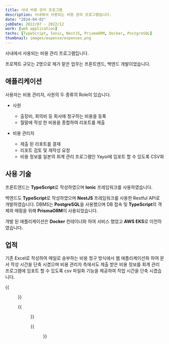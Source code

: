 ```yaml
---
title: 사내 비용 관리 프로그램
description: 사내에서 사용되는 비용 관리 프로그램입니다.
date: "2024-04-02"
jobDate: 2022/07 - 2022/12
work: [web application]
techs: [TypeScript, Ionic, NestJS, PrismaORM, Docker, PostgreSQL]
thumbnail: images/expense/expenses.png
---
```


사내에서 사용되는 비용 관리 프로그램입니다.

프로젝트 규모는 2명으로 제가 맡은 업무는 프론트엔드, 백엔드 개발이었습니다.

## 애플리케이션
사용자는 비용 관리자, 사원의 두 종류의 Role이 있습니다.
  - 사원

    - 출장비, 회의비 등 회사에 청구하는 비용을 등록
    - 월말에 작성 한 비용을 종합하여 리포트를 제출

  - 비용 관리자

    - 제출 된 리포트를 결재
    - 리포트 검토 및 재작성 요청
    - 비용 정보를 일본의 회계 관리 프로그램인 Yayoi에 임포트 할 수 있도록 CSV화

## 사용 기술
프론트엔드는 **TypeScript**로 작성하였으며 **Ionic** 프레임워크를 사용하였습니다.

백엔드도 **TypeScript**로 작성하였으며 **NestJS** 프레임워크를 사용한 Restful API로 개발하였습니다. DBMS는 **PostgreSQL**을 사용했으며 DB 접속 및 **TypeScript**의 객체와 매핑을 위해 **PrismaORM**이 사용되었습니다.

개발 된 애플리케이션은 **Docker** 컨테이너화 하여 서비스 했었고 **AWS EKS**로 이전하였습니다.

## 업적
기존 Excel로 작성하여 메일로 송부하는 비용 청구 방식에서 웹 애플리케이션화 하여 문서 작성 시간을 단축 시켰으며 비용 관리자 측에서도 제출 받은 비용 정보를 회계 관리 프로그램에 임포트 할 수 있도록 csv 파일화 기능을 제공하여 작업 시간을 단축 시켰습니다.


{{<figure src="/portfolio/images/expense/login.png" caption="로그인 화면">}}

{{<figure src="/portfolio/images/expense/expenses.png" caption="비용 화면">}}

{{<figure src="/portfolio/images/expense/reports.png" caption="리포트 화면">}}